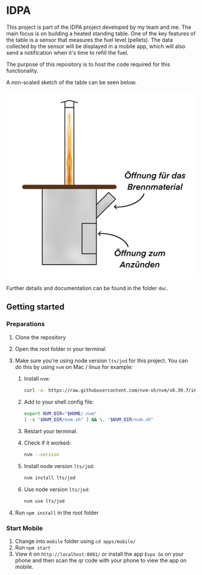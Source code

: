 # IDPA 

This project is part of the IDPA project developed by my team and me. The main focus is on building a heated standing table. One of the key features of the table is a sensor that measures the fuel level (pellets). The data collected by the sensor will be displayed in a mobile app, which will also send a notification when it's time to refill the fuel.

The purpose of this repository is to host the code required for this functionality.

A non-scaled sketch of the table can be seen below.

<img alt="Heating standing table sketch" height="500" width="500" src="./doc/resources/general/IDPA_Beheizbarer_Stehtisch.png">

Further details and documentation can be found in the folder `doc`.

## Getting started

### Preparations

1. Clone the repository
2. Open the root folder in your terminal
3. Make sure you're using node version `lts/jod` for this project. You can do this by using `nvm` on Mac / linux for example:

    1. Install `nvm`:
       ```bash
       curl -o- https://raw.githubusercontent.com/nvm-sh/nvm/v0.39.7/install.sh | bash
       ```
    2. Add to your shell config file:

       ```bash
       export NVM_DIR="$HOME/.nvm"
       [ -s "$NVM_DIR/nvm.sh" ] && \. "$NVM_DIR/nvm.sh"
       ```
    3. Restart your terminal.
    4. Check if it worked:

       ```bash
       nvm --version
       ```
    5. Install node version `lts/jod`:

       ```bash
       nvm install lts/jod
       ```
    6. Use node version `lts/jod`:

       ```bash
       nvm use lts/jod
       ```
4. Run `npm install` in the root folder

### Start Mobile

1. Change into `mobile` folder using `cd apps/mobile/`
2. Run `npm start`
3. View it on `http://localhost:8081/` or install the app `Expo Go` on your phone and then scan the qr code with your phone to view the app on mobile.
